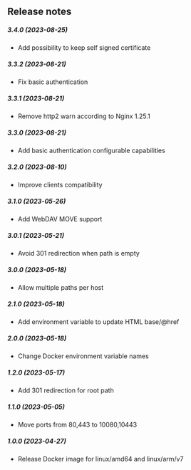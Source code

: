 Release notes
-------------
##### 3.4.0 (2023-08-25)
 * Add possibility to keep self signed certificate

##### 3.3.2 (2023-08-21)
 * Fix basic authentication

##### 3.3.1 (2023-08-21)
 * Remove http2 warn according to Nginx 1.25.1

##### 3.3.0 (2023-08-21)
 * Add basic authentication configurable capabilities

##### 3.2.0 (2023-08-10)
 * Improve clients compatibility

##### 3.1.0 (2023-05-26)
 * Add WebDAV MOVE support

##### 3.0.1 (2023-05-21)
 * Avoid 301 redirection when path is empty

##### 3.0.0 (2023-05-18)
 * Allow multiple paths per host

##### 2.1.0 (2023-05-18)
 * Add environment variable to update HTML base/@href

##### 2.0.0 (2023-05-18)
 * Change Docker environment variable names

##### 1.2.0 (2023-05-17)
 * Add 301 redirection for root path 

##### 1.1.0 (2023-05-05)
 * Move ports from 80,443 to 10080,10443

##### 1.0.0 (2023-04-27)
 * Release Docker image for linux/amd64 and linux/arm/v7
